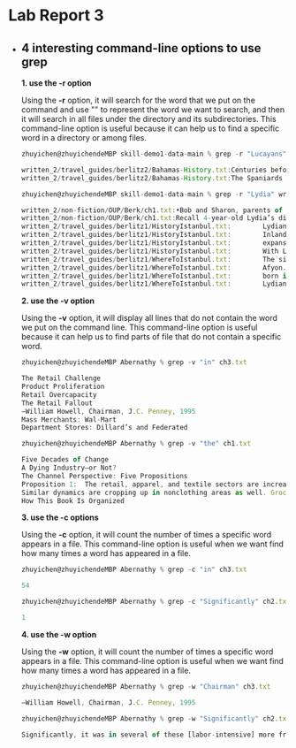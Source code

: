 # Lab Report 3

* ## 4 interesting command-line options to use grep
    
    **1. use the -r option**
    
    Using the **-r** option, it will search for the word that we put on the command and use "" to represent the word we want to search, and then it will search in  all files under the directory and its subdirectories. This command-line option is useful because it can help us to find a specific word in a directory or among files.
    
    ```js
    zhuyichen@zhuyichendeMBP skill-demo1-data-main % grep -r "Lucayans" written_2        
    
    written_2/travel_guides/berlitz2/Bahamas-History.txt:Centuries before the arrival of Columbus, a peaceful Amerindian people who called themselves the Luccucairi had settled in the Bahamas. Originally from South America, they had traveled up through the Caribbean islands, surviving by cultivating modest crops and from what they caught from sea and shore. Nothing in the experience of these gentle people could have prepared them for the arrival of the Pinta, the Niña, and the Santa Maria at San Salvador on 12 October 1492. Columbus believed that he had reached the East Indies and mistakenly called these people Indians. We know them today as the Lucayans. Columbus claimed the island and others in the Bahamas for his royal Spanish patrons, but not finding the gold and other riches he was seeking, he stayed for only two weeks before sailing towards Cuba.
    written_2/travel_guides/berlitz2/Bahamas-History.txt:The Spaniards never bothered to settle in the Bahamas, but the number of shipwrecks attest that their galleons frequently passed through the archipelago en route to and from the Caribbean, Florida, Bermuda, and their home ports. On Eleuthera the explorers dug a fresh-water well — at a spot now known as “Spanish Wells” — which was used to replenish the supplies of water on their ships before they began the long journey back to Europe with their cargoes of South American gold. As for the Lucayans, within 25 years all of them, perhaps some 30,000 people, were removed from the Bahamas to work — and die — in Spanish gold mines and on farms and pearl fisheries on Hispaniola (Haiti), Cuba, and elsewhere in the Caribbean.

    ```
    
    ```js
    zhuyichen@zhuyichendeMBP skill-demo1-data-main % grep -r "Lydia" written_2
    
    written_2/non-fiction/OUP/Berk/ch1.txt:•Bob and Sharon, parents of a 4-year-old: Our daughter, Lydia, could recite her ABCs and count from 1 to 20 by age 2 1/2. When we looked for a preschool, many programs appeared to do little more than let children play, so we chose one with lots of emphasis on academics. To me, Lydia’s preschool seems like great preparation for kindergarten and ﬁrst grade, but each morning, Lydia hates to go. Why is Lydia, who’s always been an upbeat, curious child, so unhappy?
    written_2/non-fiction/OUP/Berk/ch1.txt:Recall 4-year-old Lydia’s dislike of her academic preschool, described at the beginning of this chapter. Lydia’s negative reaction is certainly consistent with research ﬁndings. The behaviorist presumption that development can be mechanically engineered by social input, guaranteeing brighter, socially more mature children, is not borne out by the evidence.
    written_2/travel_guides/berlitz1/HistoryIstanbul.txt:        Lydians and Persians
    written_2/travel_guides/berlitz1/HistoryIstanbul.txt:        Inland from Ionia lived the wealthy and powerful Lydians,
    written_2/travel_guides/berlitz1/HistoryIstanbul.txt:        expansionism brought the bulk of Ionia under Lydian rule, but also
    written_2/travel_guides/berlitz1/HistoryIstanbul.txt:        With Lydia defeated, the Greek coastal cities lay open to
    written_2/travel_guides/berlitz1/WhereToIstanbul.txt:        The site of Sardis, the former capital of ancient Lydia,
    written_2/travel_guides/berlitz1/WhereToIstanbul.txt:        Afyon. The Lydians invented coinage, producing the first-ever coins of
    written_2/travel_guides/berlitz1/WhereToIstanbul.txt:        born in S myrna during this period. After the Lydian conquest of the
    written_2/travel_guides/berlitz1/WhereToIstanbul.txt:        Lydians, the Persians, and the Attalid kings of Pergamum, until 133
    ```
    
    **2. use the -v option**
    
    Using the **-v** option, it will display all lines that do not contain the word we put on the command line. This command-line option is useful because it can help us to find parts of file that do not contain a specific word.
    
    ```js
    zhuyichen@zhuyichendeMBP Abernathy % grep -v "in" ch3.txt
    
    The Retail Challenge
    Product Proliferation
    Retail Overcapacity
    The Retail Fallout
    —William Howell, Chairman, J.C. Penney, 1995
    Mass Merchants: Wal-Mart
    Department Stores: Dillard’s and Federated
    ```
    
    ```js
    zhuyichen@zhuyichendeMBP Abernathy % grep -v "the" ch1.txt

    Five Decades of Change
    A Dying Industry—or Not?
    The Channel Perspective: Five Propositions
    Proposition 1:  The retail, apparel, and textile sectors are increasingly linked as a channel through information and distribution relationships.
    Similar dynamics are cropping up in nonclothing areas as well. Grocery stores now stock a profusion of toothbrushes, Home Depot has shelves and shelves     of different light bulbs, and Dell offers custom-configured personal computers. The growing presence of fashion-basic elements in myriad consumer           products means that all retailers and suppliers may find new competitive opportunities using replenishment.
    How This Book Is Organized
    ```
    
    **3. use the -c options**
    
    Using the **-c** option, it will count the number of times a specific word appears in a file. This command-line option is useful when we want find how many times a word has appeared in a file.
    
    ```js
    zhuyichen@zhuyichendeMBP Abernathy % grep -c "in" ch3.txt
    
    54
    ```
    
    ```js
    zhuyichen@zhuyichendeMBP Abernathy % grep -c "Significantly" ch2.txt 
    
    1
    ```
    
    **4. use the -w option**
    
    Using the **-w** option, it will count the number of times a specific word appears in a file. This command-line option is useful when we want find how many times a word has appeared in a file.
    
    ```js
    zhuyichen@zhuyichendeMBP Abernathy % grep -w "Chairman" ch3.txt
    
    —William Howell, Chairman, J.C. Penney, 1995
    ```
    
    ```js
    zhuyichen@zhuyichendeMBP Abernathy % grep -w "Significantly" ch2.txt
    
    Significantly, it was in several of these [labor-intensive] more fragmented industries—textiles, apparel, furniture, and some food processing—that the mass retailer (the department stores, mail-order houses and chain stores) began to coordinate the flow of goods from manufacturer to consumer. In those industries where substantial economies of scale and scope did not exist in production, high-volume flows through the processes of production and distribution came to be guided—and the resulting cost reductions achieved—by the buying departments of mass retailers, retailers who handled a variety of related products through their facilities.43
    ```

